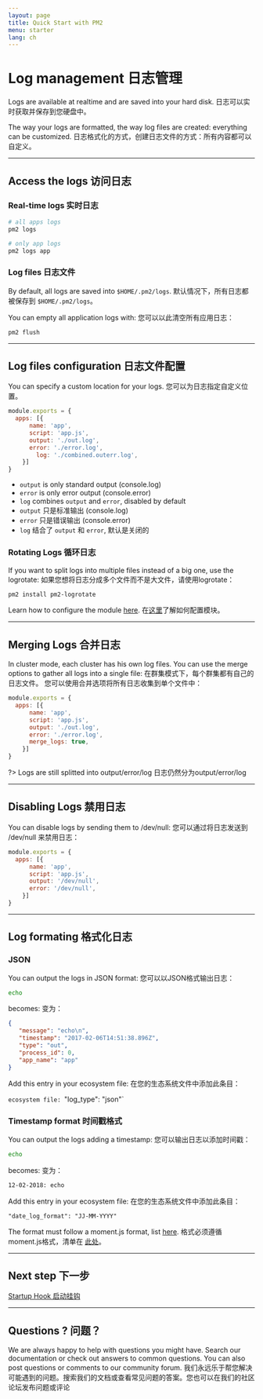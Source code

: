 ```yaml
---
layout: page
title: Quick Start with PM2
menu: starter
lang: ch
---
```


# Log management 日志管理

Logs are available at realtime and are saved into your hard disk.
日志可以实时获取并保存到您硬盘中。

The way your logs are formatted, the way log files are created: everything can be customized.
日志格式化的方式，创建日志文件的方式：所有内容都可以自定义。

---

## Access the logs 访问日志

### Real-time logs 实时日志

```bash
# all apps logs
pm2 logs

# only app logs
pm2 logs app
```

### Log files 日志文件

By default, all logs are saved into `$HOME/.pm2/logs`.
默认情况下，所有日志都被保存到 `$HOME/.pm2/logs`。

You can empty all application logs with:
您可以以此清空所有应用日志：

```bash
pm2 flush
```

---

## Log files configuration 日志文件配置

You can specify a custom location for your logs.
您可以为日志指定自定义位置。

```javascript
module.exports = {
  apps: [{
      name: 'app',
      script: 'app.js',
      output: './out.log',
      error: './error.log',
	    log: './combined.outerr.log',
    }]
}
```

- `output` is only standard output (console.log)
- `error` is only error output (console.error)
- `log` combines `output` and `error`, disabled by default
- `output` 只是标准输出 (console.log)
- `error` 只是错误输出 (console.error)
- `log` 结合了 `output` 和 `error`, 默认是关闭的

### Rotating Logs 循环日志

If you want to split logs into multiple files instead of a big one, use the logrotate:
如果您想将日志分成多个文件而不是大文件，请使用logrotate：

```bash
pm2 install pm2-logrotate
```

Learn how to configure the module [here](https://github.com/keymetrics/pm2-logrotate).
在[这里](https://github.com/keymetrics/pm2-logrotate)了解如何配置模块。

---

## Merging Logs 合并日志

In cluster mode, each cluster has his own log files. You can use the merge options to gather all logs into a single file:
在群集模式下，每个群集都有自己的日志文件。 您可以使用合并选项将所有日志收集到单个文件中：

```javascript
module.exports = {
  apps: [{
      name: 'app',
      script: 'app.js',
      output: './out.log',
      error: './error.log',
      merge_logs: true,
    }]
}
```

?> Logs are still splitted into output/error/log
日志仍然分为output/error/log

---

## Disabling Logs 禁用日志

You can disable logs by sending them to /dev/null:
您可以通过将日志发送到 /dev/null 来禁用日志：

```javascript
module.exports = {
  apps: [{
      name: 'app',
      script: 'app.js',
      output: '/dev/null',
      error: '/dev/null',
    }]
}
```

---

## Log formating 格式化日志

### JSON

You can output the logs in JSON format:
您可以以JSON格式输出日志：

```bash
echo
```

becomes: 变为：

```json
{
   "message": "echo\n",
   "timestamp": "2017-02-06T14:51:38.896Z",
   "type": "out",
   "process_id": 0,
   "app_name": "app"
}
```

Add this entry in your ecosystem file:
在您的生态系统文件中添加此条目：

`ecosystem file: `"log_type": "json"`

### Timestamp format 时间戳格式

You can output the logs adding a timestamp:
您可以输出日志以添加时间戳：

```bash
echo
```

becomes: 变为：

```bash
12-02-2018: echo
```

Add this entry in your ecosystem file:
在您的生态系统文件中添加此条目：

`"date_log_format": "JJ-MM-YYYY"`

The format must follow a moment.js format, list [here](https://momentjs.com/docs/#/parsing/string-format/).
格式必须遵循moment.js格式，清单在 [此处](https://momentjs.com/docs/#/parsing/string-format/)。

---

## Next step 下一步

[Startup Hook 启动挂钩]({{site.baseurl}}/ch/runtime/guide/startup-hook)

---

## Questions ? 问题？

We are always happy to help with questions you might have. Search our documentation or check out answers to common questions. You can also post questions or comments to our community forum.
我们永远乐于帮您解决可能遇到的问题。搜索我们的文档或查看常见问题的答案。您也可以在我们的社区论坛发布问题或评论